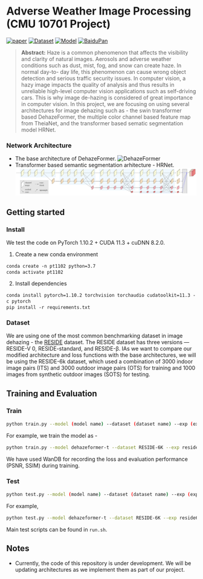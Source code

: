 # Adverse Weather Image Processing (CMU 10701 Project)

[![paper](https://img.shields.io/badge/arXiv-Paper-<COLOR>.svg)](https://arxiv.org/abs/2204.03883) [![Dataset](https://img.shields.io/badge/GoogleDrive-Dataset-blue)](https://drive.google.com/drive/folders/1oaQSpdYHxEv-nMOB7yCLKfw2NDCJVtrx?usp=sharing) 
[![Model](https://img.shields.io/badge/GoogleDrive-Weight-blue)](https://drive.google.com/drive/folders/1gnQiI_7Dvy-ZdQUVYXt7pW0EFQkpK39B?usp=sharing)
[![BaiduPan](https://img.shields.io/badge/BaiduPan-Backup-orange)](https://pan.baidu.com/s/1WVdNccqDMnJ5k5Q__Y2dsg?pwd=gtuw)

> **Abstract:** 
Haze is a common phenomenon that affects the visibility and clarity of natural images. Aerosols
and adverse weather conditions such as dust, mist, fog, and snow can create haze. In normal day-to-
day life, this phenomenon can cause wrong object detection and serious traffic security issues. In
computer vision, a hazy image impacts the quality of analysis and thus results in unreliable high-level
computer vision applications such as self-driving cars. This is why image de-hazing is considered of
great importance in computer vision. In this project, we are focusing on using several architectures for image dehazing such as - the swin transformer based DehazeFormer, the multiple color channel based feature map from TheiaNet, and the transformer based sematic segmentation model HRNet.

### Network Architecture
- The base architecture of DehazeFormer.
![DehazeFormer](figs/arch.png)
- Transformer based semantic segmentation arhitecture - HRNet.
![HRNet](figs/seg-hrnet.png)

## Getting started

### Install

We test the code on PyTorch 1.10.2 + CUDA 11.3 + cuDNN 8.2.0.

1. Create a new conda environment
```
conda create -n pt1102 python=3.7
conda activate pt1102
```

2. Install dependencies
```
conda install pytorch=1.10.2 torchvision torchaudio cudatoolkit=11.3 -c pytorch
pip install -r requirements.txt
```

### Dataset

We are using one of the most common benchmarking dataset in image dehazing - the [RESIDE](https://sites.google.com/view/reside-dehaze-datasets/reside-%CE%B2?authuser=0) dataset. The RESIDE dataset has three versions — RESIDE-V 0, RESIDE-standard, and RESIDE-β. IAs we want to compare our modified architecture and loss functions with the base architectures, we will be using the RESIDE-6k dataset, which used a combination of 3000 indoor image pairs (ITS) and 3000 outdoor image pairs (OTS) for training and 1000 images from synthetic outdoor images (SOTS) for testing. 

## Training and Evaluation

### Train

```sh
python train.py --model (model name) --dataset (dataset name) --exp (exp name) --wandb --run_name=("run name") --num_workers=(number of worker threads)
```

For example, we train the model as - 

```sh
python train.py --model dehazeformer-t --dataset RESIDE-6K --exp reside6k --wandb --run_name="colorspace" --num_workers=2
```

We have used WanDB for recording the loss and evaluation performance (PSNR, SSIM) during training.

### Test

```sh
python test.py --model (model name) --dataset (dataset name) --exp (exp name) --wandb --run_name=("run name")
```

For example,

```sh
python test.py --model dehazeformer-t --dataset RESIDE-6K --exp reside6k --wandb --run_name="colorspace" 
```

Main test scripts can be found in `run.sh`.


## Notes

- Currently, the code of this repository is under development. We will be updating architectures as we implement them as part of our project.


